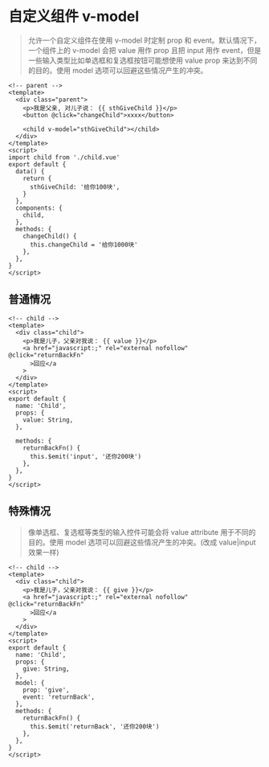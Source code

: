 # 自定义组件 v-model

> 允许一个自定义组件在使用 v-model 时定制 prop 和 event。默认情况下，一个组件上的 v-model 会把 value 用作 prop 且把 input 用作 event，但是一些输入类型比如单选框和复选框按钮可能想使用 value prop 来达到不同的目的。使用 model 选项可以回避这些情况产生的冲突。

```vue
<!-- parent -->
<template>
  <div class="parent">
    <p>我是父亲, 对儿子说： {{ sthGiveChild }}</p>
    <button @click="changeChild">xxxx</button>

    <child v-model="sthGiveChild"></child>
  </div>
</template>
<script>
import child from './child.vue'
export default {
  data() {
    return {
      sthGiveChild: '给你100块',
    }
  },
  components: {
    child,
  },
  methods: {
    changeChild() {
      this.changeChild = '给你1000块'
    },
  },
}
</script>
```

## 普通情况

```vue
<!-- child -->
<template>
  <div class="child">
    <p>我是儿子，父亲对我说： {{ value }}</p>
    <a href="javascript:;" rel="external nofollow" @click="returnBackFn"
      >回应</a
    >
  </div>
</template>
<script>
export default {
  name: 'Child',
  props: {
    value: String,
  },

  methods: {
    returnBackFn() {
      this.$emit('input', '还你200块')
    },
  },
}
</script>
```

## 特殊情况

> 像单选框、复选框等类型的输入控件可能会将 value attribute 用于不同的目的。使用 model 选项可以回避这些情况产生的冲突。(改成 value|input 效果一样)

```vue
<!-- child -->
<template>
  <div class="child">
    <p>我是儿子，父亲对我说： {{ give }}</p>
    <a href="javascript:;" rel="external nofollow" @click="returnBackFn"
      >回应</a
    >
  </div>
</template>
<script>
export default {
  name: 'Child',
  props: {
    give: String,
  },
  model: {
    prop: 'give',
    event: 'returnBack',
  },
  methods: {
    returnBackFn() {
      this.$emit('returnBack', '还你200块')
    },
  },
}
</script>
```
